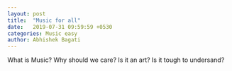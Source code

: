 ```yaml
---
layout: post
title:  "Music for all"
date:   2019-07-31 09:59:59 +0530
categories: Music easy
author: Abhishek Bagati
---
```

What is Music? 
Why should we care? 
Is it an art? 
Is it tough to undersand? 


